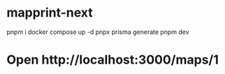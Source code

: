 # mapprint-next

pnpm i
docker compose up -d
pnpx prisma generate
pnpm dev

# Open http://localhost:3000/maps/1
```